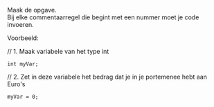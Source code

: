 Maak de opgave.  
Bij elke commentaarregel die begint met een nummer moet je code invoeren.

Voorbeeld:

//  1. Maak variabele van het type int

    int myVar;

//  2. Zet in deze variabele het bedrag dat je in je portemenee hebt aan Euro's

    myVar = 0;
    
    
    

